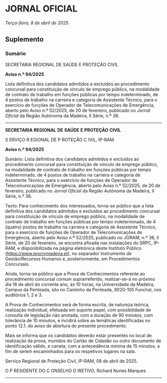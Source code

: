 # JORNAL OFICIAL

###### Terça-feira, 8 de abril de 2025

## **Suplemento**

### **Sumário**

SECRETARIA REGIONAL DE SAÚDE E PROTEÇÃO CIVIL

**Aviso n.º 94/2025**

Lista definitiva dos candidatos admitidos e excluídos ao procedimento concursal
para constituição de vínculo de emprego público, na modalidade de contrato de
trabalho em funções públicas por tempo indeterminado, de 4 postos de trabalho na
carreira e categoria de Assistente Técnico, para o exercício de funções de Operador
de Telecomunicações de Emergência, aberto pelo Aviso n.º 52/2025, de 20 de
fevereiro, publicado no _Jornal Oficial_ da Região Autónoma da Madeira, II Série,
n.º 36.




---

**SECRETARIA** **REGIONAL** **DE** **SAÚDE** **E** **PROTEÇÃO** **CIVIL**


S ERVIÇO R EGIONAL DE P ROTEÇÃO C IVIL, IP-RAM


**Aviso n.º 94/2025**


Sumário:
Lista definitiva dos candidatos admitidos e excluídos ao procedimento concursal para constituição de vínculo de emprego público, na
modalidade de contrato de trabalho em funções públicas por tempo indeterminado, de 4 postos de trabalho na carreira e categoria de
Assistente Técnico, para o exercício de funções de Operador de Telecomunicações de Emergência, aberto pelo Aviso n.º 52/2025, de 20
de fevereiro, publicado no _Jornal Oficial_ da Região Autónoma da Madeira, II Série, n.º 36.

Texto:
Para conhecimento dos interessados, torna-se público que a lista definitiva dos candidatos admitidos e excluídos ao
procedimento concursal para constituição de vínculo de emprego público, na modalidade de contrato de trabalho em funções
públicas por tempo indeterminado, de 4 (quatro) postos de trabalho na carreira e categoria de Assistente Técnico, para o
exercício de funções de Operador de Telecomunicações de Emergência, aberto pelo Aviso n.º 52/2025, publicado no JORAM,
n.º 36, II Série, de 20 de fevereiro, se encontra afixada nas instalações do SRPC, IP-RAM, e disponibilizada na página
eletrónica deste Instituto Público (https://www.procivmadeira.pt), no separador Instrumento de Gestão/Recursos Humanos e,
posteriormente, em Procedimentos Concursais.

Ainda, torna-se público que a Prova de Conhecimentos referente ao procedimento concursal comum suprarreferido,
realizar-se-á no próximo dia 16 de abril do corrente ano, às 10 horas, na Universidade da Madeira, Campus da Penteada, sito
no Caminho da Penteada, 9020-105 Funchal, nos auditórios 1, 2 e 3.

A Prova de Conhecimentos será de forma escrita, de natureza teórica, realização individual, efetuada em suporte papel,
com possibilidade de consulta de legislação não anotada, com a duração de 90 minutos, com tolerância de 10 minutos, e
incidirá sobre as temáticas identificadas no ponto 12.1. do aviso de abertura do presente procedimento.

Mais se informa que os candidatos deverão estar presentes no local de realização da prova, munidos do Cartão de Cidadão
ou outro documento de identificação válido, e caneta, com a antecedência mínima de 15 minutos, a fim de serem
encaminhados para os respetivos lugares na sala.


Serviço Regional de Proteção Civil, IP-RAM, 08 de abril de 2025.

O P RESIDENTE DO C ONSELHO D IRETIVO, Richard Nunes Marques




---
